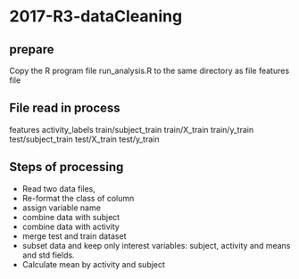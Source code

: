 # 2017-R3-dataCleaning

## prepare

Copy the R program file run_analysis.R to the same directory as file features file

## File read in process
features
activity_labels
train/subject_train
train/X_train
train/y_train
test/subject_train
test/X_train
test/y_train


## Steps of processing

* Read two data files,
* Re-format the class of column 
* assign variable name
* combine data with subject
* combine data with activity
* merge test and train dataset
* subset data and keep only interest variables: subject, activity and means and std fields.
* Calculate mean by activity and subject

